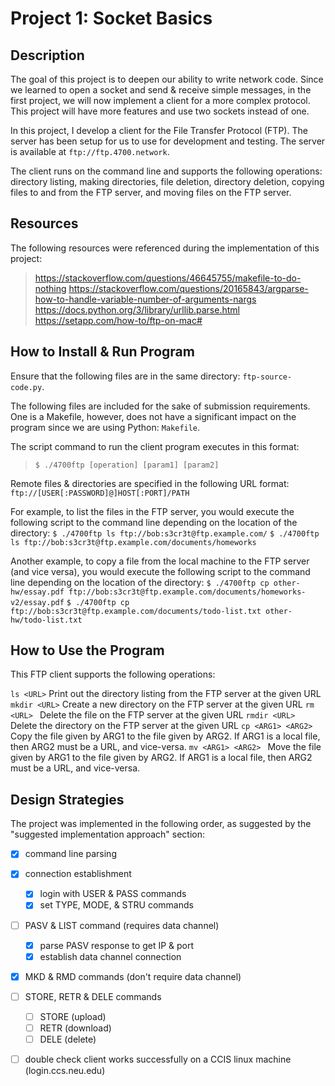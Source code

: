 # Project 1: Socket Basics

## Description
The goal of this project is to deepen our ability to write network code. Since
we learned to open a socket and send & receive simple messages, in the first
project, we will now implement a client for a more complex protocol. This
project will have more features and use two sockets instead of one.

In this project, I develop a client for the File Transfer Protocol (FTP). The
server has been setup for us to use for development and testing. The server is
available at `ftp://ftp.4700.network`.

The client runs on the command line and supports the following operations:
directory listing, making directories, file deletion, directory deletion,
copying files to and from the FTP server, and moving files on the FTP server.


## Resources
The following resources were referenced during the implementation of
this project:

> https://stackoverflow.com/questions/46645755/makefile-to-do-nothing
> https://stackoverflow.com/questions/20165843/argparse-how-to-handle-variable-number-of-arguments-nargs
> https://docs.python.org/3/library/urllib.parse.html
> https://setapp.com/how-to/ftp-on-mac#



## How to Install & Run Program
Ensure that the following files are in the same directory: `ftp-source-code.py`.

The following files are included for the sake of submission requirements. One
is a Makefile, however, does not have a significant impact on the program since we are using Python:
`Makefile`. 

The script command to run the client program executes in this format:
> `$ ./4700ftp [operation] [param1] [param2]`

Remote files & directories are specified in the following URL format:
`ftp://[USER[:PASSWORD]@]HOST[:PORT]/PATH`

For example, to list the files in the FTP server, you would
execute the following script to the command line depending on the location of
the directory:
`$ ./4700ftp ls ftp://bob:s3cr3t@ftp.example.com/`
`$ ./4700ftp ls ftp://bob:s3cr3t@ftp.example.com/documents/homeworks`

Another example, to copy a file from the local machine to the FTP server (and
vice versa), you would execute the following script to the command line
depending on the location of the directory:
`$ ./4700ftp cp other-hw/essay.pdf ftp://bob:s3cr3t@ftp.example.com/documents/homeworks-v2/essay.pdf`
`$ ./4700ftp cp ftp://bob:s3cr3t@ftp.example.com/documents/todo-list.txt other-hw/todo-list.txt`


## How to Use the Program
This FTP client supports the following operations:

`ls <URL>`                 Print out the directory listing from the FTP server at the given URL
`mkdir <URL>`              Create a new directory on the FTP server at the given URL
`rm <URL> `                Delete the file on the FTP server at the given URL
`rmdir <URL> `             Delete the directory on the FTP server at the given URL
`cp <ARG1> <ARG2>   `      Copy the file given by ARG1 to the file given by
                          ARG2. If ARG1 is a local file, then ARG2 must be a URL, and vice-versa.
`mv <ARG1> <ARG2> `        Move the file given by ARG1 to the file given by
                          ARG2. If ARG1 is a local file, then ARG2 must be a URL, and vice-versa.


## Design Strategies
The project was implemented in the following order, as suggested by the
"suggested implementation approach" section:
- [x] command line parsing
- [x] connection establishment
    - [x] login with USER & PASS commands
    - [x] set TYPE, MODE, & STRU commands
- [ ] PASV & LIST command (requires data channel)
    - [x] parse PASV response to get IP & port
    - [x] establish data channel connection
- [x] MKD & RMD commands (don't require data channel)
- [ ] STORE, RETR & DELE commands
    - [ ] STORE (upload)
    - [ ] RETR (download)
    - [ ] DELE (delete)

- [ ] double check client works successfully on a CCIS linux machine (login.ccs.neu.edu)


